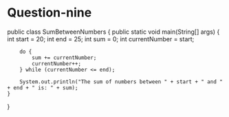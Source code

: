 # Question-nine
public class SumBetweenNumbers {
    public static void main(String[] args) {
        int start = 20;
        int end = 25;
        int sum = 0;
        int currentNumber = start;

        do {
            sum += currentNumber;
            currentNumber++;
        } while (currentNumber <= end);

        System.out.println("The sum of numbers between " + start + " and " + end + " is: " + sum);
    }
}
